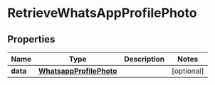 

# RetrieveWhatsAppProfilePhoto


## Properties

Name | Type | Description | Notes
------------ | ------------- | ------------- | -------------
**data** | [**WhatsappProfilePhoto**](WhatsappProfilePhoto.md) |  |  [optional]



